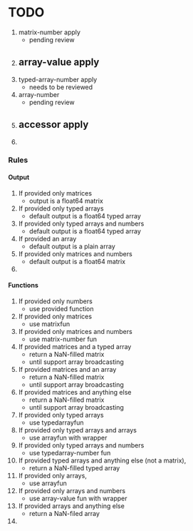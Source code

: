 TODO
====

1. 	matrix-number apply
	-	pending review
2. 	array-value apply
	-	
3. 	typed-array-number apply
	-	needs to be reviewed
4. 	array-number
	-	pending review
5. 	accessor apply
	-	
6. 	


### Rules

#### Output

1. If provided only matrices
	-	output is a float64 matrix
2. If provided only typed arrays
	-	default output is a float64 typed array
3. If provided only typed arrays and numbers
	-	default output is a float64 typed array
4. If provided an array
	-	default output is a plain array
5. If provided only matrices and numbers
	-	default output is a float64 matrix
6. 


#### Functions

1. If provided only numbers
	-	use provided function
2. If provided only matrices
	-	use matrixfun
3. If provided only matrices and numbers
	-	use matrix-number fun
4. If provided matrices and a typed array
	-	return a NaN-filled matrix
	-	until support array broadcasting
5. If provided matrices and an array
	-	return a NaN-filled matrix
	-	until support array broadcasting
6. If provided matrices and anything else
	-	return a NaN-filled matrix
	-	until support array broadcasting
7. If provided only typed arrays
	-	use typedarrayfun
8. If provided only typed arrays and arrays
	-	use arrayfun with wrapper
9. If provided only typed arrays and numbers
	-	use typedarray-number fun
10. If provided typed arrays and anything else (not a matrix),
	-	return a NaN-filled typed array
11. If provided only arrays,
	-	use arrayfun
12. If provided only arrays and numbers
	-	use array-value fun with wrapper
13. If provided arrays and anything else
	-	return a NaN-filed array
14. 
